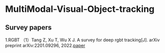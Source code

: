 # MultiModal-Visual-Object-tracking

## Survey papers
1.RGBT
（1）Tang Z, Xu T, Wu X J. A survey for deep rgbt tracking[J]. arXiv preprint arXiv:2201.09296, 2022.[paper](https://arxiv.org/abs/2201.09296)
